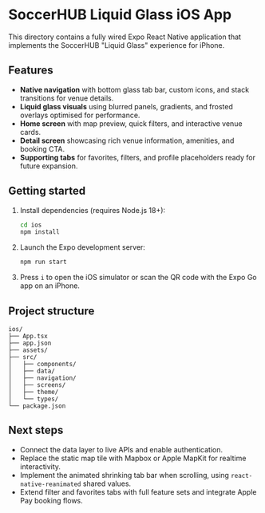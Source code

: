 # SoccerHUB Liquid Glass iOS App

This directory contains a fully wired Expo React Native application that implements the SoccerHUB "Liquid Glass" experience for iPhone.

## Features

- **Native navigation** with bottom glass tab bar, custom icons, and stack transitions for venue details.
- **Liquid glass visuals** using blurred panels, gradients, and frosted overlays optimised for performance.
- **Home screen** with map preview, quick filters, and interactive venue cards.
- **Detail screen** showcasing rich venue information, amenities, and booking CTA.
- **Supporting tabs** for favorites, filters, and profile placeholders ready for future expansion.

## Getting started

1. Install dependencies (requires Node.js 18+):

   ```bash
   cd ios
   npm install
   ```

2. Launch the Expo development server:

   ```bash
   npm run start
   ```

3. Press `i` to open the iOS simulator or scan the QR code with the Expo Go app on an iPhone.

## Project structure

```
ios/
├── App.tsx
├── app.json
├── assets/
├── src/
│   ├── components/
│   ├── data/
│   ├── navigation/
│   ├── screens/
│   ├── theme/
│   └── types/
└── package.json
```

## Next steps

- Connect the data layer to live APIs and enable authentication.
- Replace the static map tile with Mapbox or Apple MapKit for realtime interactivity.
- Implement the animated shrinking tab bar when scrolling, using `react-native-reanimated` shared values.
- Extend filter and favorites tabs with full feature sets and integrate Apple Pay booking flows.

